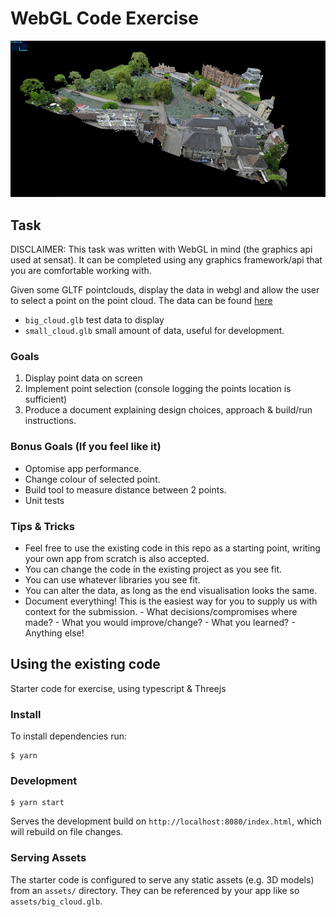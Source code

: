 # WebGL Code Exercise

![Example image](images/viewer-screenshot.jpg)

## Task

DISCLAIMER: This task was written with WebGL in mind (the graphics api used at sensat).
It can be completed using any graphics framework/api that you are comfortable working with.

Given some GLTF pointclouds, display the data in webgl and allow the user to select a point on the point cloud.
The data can be found [here](https://drive.google.com/drive/folders/1zrnqPXw9se_IdKcyerjaCF4sMmbS8nQ_?usp=sharing)

- `big_cloud.glb` test data to display
- `small_cloud.glb` small amount of data, useful for development.

### Goals

1. Display point data on screen
2. Implement point selection (console logging the points location is sufficient)
3. Produce a document explaining design choices, approach & build/run instructions.

### Bonus Goals (If you feel like it)

- Optomise app performance.
- Change colour of selected point.
- Build tool to measure distance between 2 points.
- Unit tests

### Tips & Tricks

- Feel free to use the existing code in this repo as a starting point, writing your own app from scratch is also accepted.
- You can change the code in the existing project as you see fit.
- You can use whatever libraries you see fit.
- You can alter the data, as long as the end visualisation looks the same.
- Document everything! This is the easiest way for you to supply us with context for the submission. - What decisions/compromises where made? - What you would improve/change? - What you learned? - Anything else!

## Using the existing code

Starter code for exercise, using typescript & Threejs

### Install

To install dependencies run:

    $ yarn

### Development

    $ yarn start

Serves the development build on `http://localhost:8080/index.html`, which will rebuild on file changes.

### Serving Assets

The starter code is configured to serve any static assets (e.g. 3D models) from an `assets/` directory.
They can be referenced by your app like so `assets/big_cloud.glb`.

